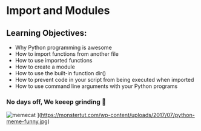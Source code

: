 # Import and Modules
## Learning Objectives:
- Why Python programming is awesome
- How to import functions from another file
- How to use imported functions
- How to create a module
- How to use the built-in function dir()
- How to prevent code in your script from being executed when imported
- How to use command line arguments with your Python programs
### No days off, We keeep grinding :pray:
![memecat]([[https://i.pinimg.com/564x/34/5a/ee/345aeee714fc811016fab1c1b5edfdf5.jpg](https://www.google.com/url?sa=i&url=http%3A%2F%2Fhotcore.info%2Fbabki%2Fpython-language-memes.html&psig=AOvVaw2DthIvk87Yl-Sr7m9TOow4&ust=1670017113472000&source=images&cd=vfe&ved=0CBAQjRxqFwoTCMifi9qw2fsCFQAAAAAdAAAAABAE))
](https://monstertut.com/wp-content/uploads/2017/07/python-meme-funny.jpg)
